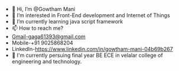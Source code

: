 - 👋 Hi, I’m @Gowtham Mani
- 👀 I’m interested in Front-End development and Internet of Things
- 🌱 I’m currently learning java script framework 
- 📫 How to reach me?
- Gmail-gaga61393@gmail.com
- Mobile-+91 9025868204
- LinkedIn-https://www.linkedin.com/in/gowtham-mani-04b69b267
- 💞 I'm currently persuing final year BE ECE in velalar college of engineering and technology.

<!---
Gowtham-143a/Gowtham-143a is a ✨ special ✨ repository because its `README.md` (this file) appears on your GitHub profile.
You can click the Preview link to take a look at your changes.
--->
